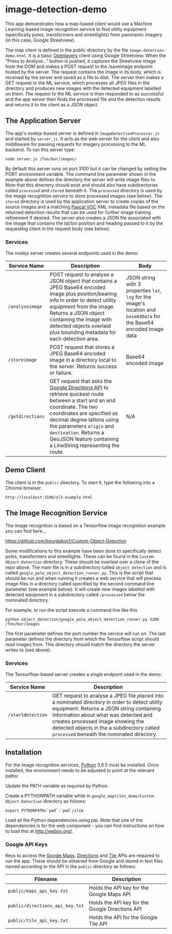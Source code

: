 # image-detection-demo

This app demonstrates how a map-based client would use a Machine Learning-based image recognition service to find utility equipment (specifically poles, transformers and streetlights) from panoramic imagery (in this case, Google Streetview).

The map client is defined in the public directory by the file `image-detection-demo.html`. It is a basic [Openlayers](https://openlayers.org/) client using Google Streetview. When the "Press to Analyse..." button is pushed, it captures the Streetview image from the DOM and makes a POST request to the /saveimage endpoint hosted by the server. The request contains the image in its body, which is received by the server and saved as a file to disk. The server then makes a GET request to the ML service, which processes all JPEG files in the directory and produces new images with the detected equipment labelled on them. The request to the ML service is then responded to as successful and the app server then finds the processed file and the detection results and returns it to the client as a JSON object.

## The Application Server

The app's nodejs-based server is defined in `ImageDetectionProcessor.js` and started by `server.js`. It acts as the web server for the client and also middleware for passing requests for imagery processing to the ML backend. To run this server type:

`node server.js /foo/bar/images/`

By default this server runs on port 3100 but it can be changed by setting the PORT environment variable. The command line parameter shown in the example above defines the directory the server will write image files to. Note that this directory should exist and should also have subdirectories called `processed` and `stored` beneath it. The `processed` directory is used by the image recognition service to store processed images (see below). The `stored` directory is used by the application server to create copies of the source images and a matching [Pascal VOC](http://host.robots.ox.ac.uk/pascal/VOC/) XML metadata file based on the returned detection results that can be used for further image training refinement if desired. The server also creates a JSON file associated with the image that contains the lat/lon position and heading passed to it by the requesting client in the request body (see below).

### Services
The nodejs server creates several endpoints used in the demo:

|Service Name       |Description                                                  |Body|
|-------------------|-------------------------------------------------------------|----|
|`/analyseimage`    |POST request to analyse a JSON object that contains a JPEG Base64 encoded image plus position/bearing info in order to detect utility equipment from the image. Returns a JSON object containing the image with detected objects overlaid plus bounding metadata for each detection area. |JSON string with 3 properties `lat`, `lng` for the image's location and `base64Data` for the Base64 encoded image data |
|`/storeimage`      |POST request that stores a JPEG Base64 encoded image in a directory local to the server. Returns success or failure. |Base64 encoded image|
|`/getdirections`   |GET request that asks the [Google Directions API](https://developers.google.com/maps/documentation/directions/start) to retrieve quickest route between a start and an end coordinate. The two coordinates are specified as decimal degree latlons using the parameters `origin` and `destination`. Returns a GeoJSON feature containing a LineString representing the route.|N/A|

## Demo Client

The client is in the `public` directory. To start it, type the following into a Chrome browser:

`http://localhost:3100/ol3-example.html`

## The Image Recognition Service
The image recognition is based on a Tensorflow image recognition example you can find here...

https://github.com/bourdakos1/Custom-Object-Detection

Some modifications to this example have been done to specifically detect poles, transformers and streetlights. These can be found in the `Custom-Object-Detection` directory. These should be overlaid over a clone of the repo above.
The main file is in a subdirectory called `object_detection` and is called `google_pole_object_detection_runner.py`. This is the script that should be run and when running it creates a web service that will process image files in a directory called specified by the second command line parameter (see example below). It will create new images labelled with detected equipment in a subdirectory called `/processed` below the nominated directory.

For example, to run the script execute a command line like this

`python object_detection/google_pole_object_detection_runner.py 3200 /foo/bar/images`

The first parameter defines the port number the service will run on. The last parameter defines the directory from which the Tensorflow script should read images from. This directory should match the directory the server writes to (see above).

### Services
The Tensorflow-based server creates a single endpoint used in the demo:

|Service Name       |Description                                                  |
|-------------------|-------------------------------------------------------------|
|`/startdetection`    |GET request to analyse a JPEG file placed into a nominated directory in order to detect utility equipment. Returns a JSON string containing information about what was detected and creates processed image showing the detected objects in the a subdirectory called `processed` beneath the nominated directory. |

## Installation
For the image recognition services, [Python](https://www.python.org/) 3.6.5 must be installed. Once installed, the environment needs to be adjusted to point at the relevant paths:

Update the PATH variable as required by Python.

Create a PYTHONPATH variable while in `google_maptiles_demo/Custom-Object-Detection` directory as follows:

``export PYTHONPATH=`pwd`:`pwd`/slim``

Load all the Python dependencies using pip. Note that one of the dependencies is for the web component - you can find instructions on how to load this at http://webpy.org/.

### Google API Keys
Keys to access the [Google Maps](https://developers.google.com/maps/documentation/javascript/tutorial), [Directions](https://developers.google.com/maps/documentation/directions/intro) and [Tile](https://developers.google.com/maps/documentation/tile/) APIs are required to run the app. These should be obtained from Google and stored in text files named according to the API in the `public` directory as follows:

|Filename                        |Description                                     |
|--------------------------------|------------------------------------------------|
|`public/maps_api_key.txt`       |Holds the API key for the Google Maps API       |
|`public/directions_api_key.txt` |Holds the API key for the Google Directions API |
|`public/tile_api_key.txt`       |Holds the API for the Google Tile API           |


